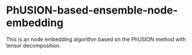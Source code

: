 # PhUSION-based-ensemble-node-embedding
This is an node embedding algorithm based on the PhUSION method with tensor decomposition.
